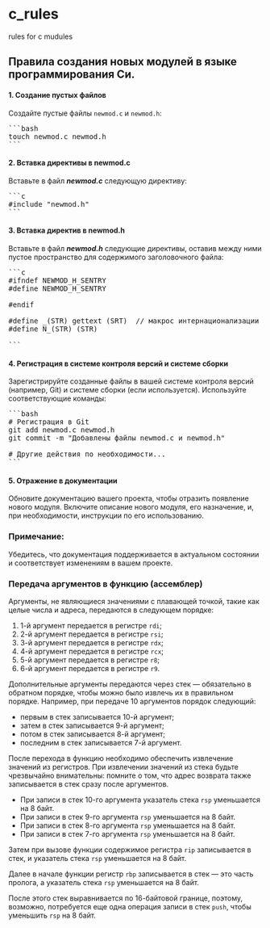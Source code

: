 # c_rules
rules for c mudules

## Правила создания новых модулей в языке программирования Си.

#### 1. Создание пустых файлов

Создайте пустые файлы `newmod.c` и `newmod.h`:
<pre>
```bash
touch newmod.c newmod.h
```
</pre>

####  2. Вставка директивы в newmod.c
Вставьте в файл ***newmod.c*** следующую директиву:

<pre>
```c
#include "newmod.h"
```
</pre>
####  3. Вставка директив в newmod.h
Вставьте в файл ***newmod.h*** следующие директивы, оставив между ними пустое пространство для содержимого заголовочного файла:
<pre>
```c
#ifndef NEWMOD_H_SENTRY
#define NEWMOD_H_SENTRY

#endif

#define _(STR) gettext (SRT)  // макрос интернационализации
#define N_(STR) (STR)

```
</pre>
#### 4. Регистрация в системе контроля версий и системе сборки
Зарегистрируйте созданные файлы в вашей системе контроля версий (например, Git) и системе сборки (если используется). Используйте соответствующие команды:

<pre>
```bash
# Регистрация в Git
git add newmod.c newmod.h
git commit -m "Добавлены файлы newmod.c и newmod.h"

# Другие действия по необходимости...
```
</pre>
#### 5. Отражение в документации
Обновите документацию вашего проекта, чтобы отразить появление нового модуля. Включите описание нового модуля, его назначение, и, при необходимости, инструкции по его использованию.

### Примечание:
Убедитесь, что документация поддерживается в актуальном состоянии и соответствует изменениям в вашем проекте.

### Передача аргументов в функцию (ассемблер)
Аргументы, не являющиеся значениями с плавающей точкой, такие как целые числа и адреса, передаются в следующем порядке:

1. 1-й аргумент передается в регистре `rdi`;
2. 2-й аргумент передается в регистре `rsi`;
3. 3-й аргумент передается в регистре `rdx`;
4. 4-й аргумент передается в регистре `rcx`;
5. 5-й аргумент передается в регистре `r8`;
6. 6-й аргумент передается в регистре `r9`.

Дополнительные аргументы передаются через стек — обязательно в обратном порядке, чтобы можно было извлечь их в правильном порядке. Например, при передаче 10 аргументов порядок следующий:

- первым в стек записывается 10-й аргумент;
- затем в стек записывается 9-й аргумент;
- потом в стек записывается 8-й аргумент;
- последним в стек записывается 7-й аргумент.

После перехода в функцию необходимо обеспечить извлечение значений из регистров. При извлечении значений из стека будьте чрезвычайно внимательны: помните о том, что адрес возврата также записывается в стек сразу после аргументов.

- При записи в стек 10-го аргумента указатель стека `rsp` уменьшается на 8 байт.
- При записи в стек 9-го аргумента `rsp` уменьшается на 8 байт.
- При записи в стек 8-го аргумента `rsp` уменьшается на 8 байт.
- При записи в стек 7-го аргумента `rsp` уменьшается на 8 байт.

Затем при вызове функции содержимое регистра `rip` записывается в стек, и указатель стека `rsp` уменьшается на 8 байт.

Далее в начале функции регистр `rbp` записывается в стек — это часть пролога, а указатель стека `rsp` уменьшается на 8 байт.

После этого стек выравнивается по 16-байтовой границе, поэтому, возможно, потребуется еще одна операция записи в стек `push`, чтобы уменьшить `rsp` на 8 байт.

